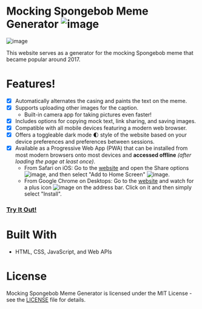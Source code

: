 # Mocking Spongebob Meme Generator ![image](https://user-images.githubusercontent.com/3473945/80951825-9a4d0000-8dc6-11ea-8842-1e420c1891d0.png)

![image](https://user-images.githubusercontent.com/3473945/80951922-c799ae00-8dc6-11ea-89ff-84fdd4cc5a1d.png)

This website serves as a generator for the mocking Spongebob meme that became popular around 2017.

# Features!

- [x] Automatically alternates the casing and paints the text on the meme.
- [x] Supports uploading other images for the caption.
  - Built-in camera app for taking pictures even faster!
- [x] Includes options for copying mock text, link sharing, and saving images.
- [x] Compatible with all mobile devices featuring a modern web browser.
- [x] Offers a toggleable dark mode 🌓 style of the website based on your device preferences and preferences between sessions.
- [x] Available as a Progressive Web App (PWA) that can be installed from most modern browsers onto most devices and **accessed offline** _(after loading the page at least once)_.
  - From Safari on iOS: Go to the [website](https://denk0403.github.io/Mocking-Spongebob/) and open the Share options ![image](https://user-images.githubusercontent.com/3473945/80953640-ebaabe80-8dc9-11ea-9583-871afab55a1b.png), and then select "Add to Home Screen" ![image](https://user-images.githubusercontent.com/3473945/80954188-e601a880-8dca-11ea-926a-e7d5cb671fc0.png).
  - From Google Chrome on Desktops: Go to the [website](https://denk0403.github.io/Mocking-Spongebob/) and watch for a plus icon ![image](https://user-images.githubusercontent.com/3473945/80954476-717b3980-8dcb-11ea-9cdc-3f7538182342.png) on the address bar. Click on it and then simply select "Install".

### [**Try It Out!**](https://denk0403.github.io/Mocking-Spongebob/)

# Built With

- HTML, CSS, JavaScript, and Web APIs

# License

Mocking Spongebob Meme Generator is licensed under the MIT License - see the [LICENSE](https://github.com/denk0403/Mocking-Spongebob/blob/master/LICENSE) file for details.
